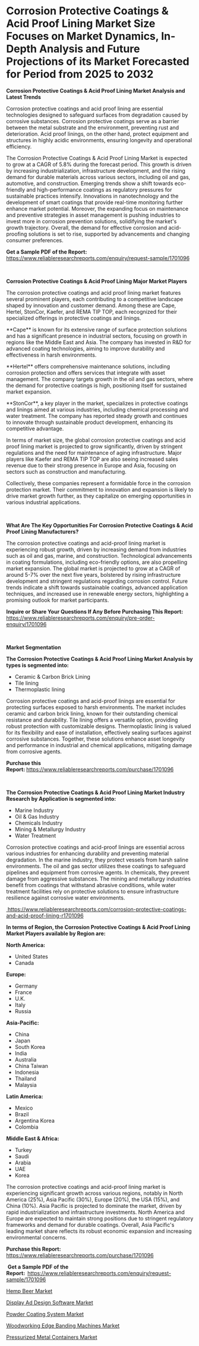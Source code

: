 <p><h1>Corrosion Protective Coatings & Acid Proof Lining Market Size Focuses on Market Dynamics, In-Depth Analysis and Future Projections of its Market Forecasted for Period from 2025 to 2032</h1></p><p><strong>Corrosion Protective Coatings & Acid Proof Lining Market Analysis and Latest Trends</strong></p>
<p><p>Corrosion protective coatings and acid proof lining are essential technologies designed to safeguard surfaces from degradation caused by corrosive substances. Corrosion protective coatings serve as a barrier between the metal substrate and the environment, preventing rust and deterioration. Acid proof linings, on the other hand, protect equipment and structures in highly acidic environments, ensuring longevity and operational efficiency.</p><p>The Corrosion Protective Coatings & Acid Proof Lining Market is expected to grow at a CAGR of 5.8% during the forecast period. This growth is driven by increasing industrialization, infrastructure development, and the rising demand for durable materials across various sectors, including oil and gas, automotive, and construction. Emerging trends show a shift towards eco-friendly and high-performance coatings as regulatory pressures for sustainable practices intensify. Innovations in nanotechnology and the development of smart coatings that provide real-time monitoring further enhance market potential. Moreover, the expanding focus on maintenance and preventive strategies in asset management is pushing industries to invest more in corrosion prevention solutions, solidifying the market's growth trajectory. Overall, the demand for effective corrosion and acid-proofing solutions is set to rise, supported by advancements and changing consumer preferences.</p></p>
<p><strong>Get a Sample PDF of the Report:&nbsp;</strong> <a href="https://www.reliableresearchreports.com/enquiry/request-sample/1701096?utm_campaign=31&utm_medium=2&utm_source=Github&utm_content=ia&utm_term=09012025&utm_id=corrosion-protective-coatings-acid-proof-lining">https://www.reliableresearchreports.com/enquiry/request-sample/1701096</a></p>
<p>&nbsp;</p>
<p><strong>Corrosion Protective Coatings & Acid Proof Lining Major Market Players</strong></p>
<p><p>The corrosion protective coatings and acid proof lining market features several prominent players, each contributing to a competitive landscape shaped by innovation and customer demand. Among these are Cape, Hertel, StonCor, Kaefer, and REMA TIP TOP, each recognized for their specialized offerings in protective coatings and linings.</p><p>**Cape** is known for its extensive range of surface protection solutions and has a significant presence in industrial sectors, focusing on growth in regions like the Middle East and Asia. The company has invested in R&D for advanced coating technologies, aiming to improve durability and effectiveness in harsh environments.</p><p>**Hertel** offers comprehensive maintenance solutions, including corrosion protection and offers services that integrate with asset management. The company targets growth in the oil and gas sectors, where the demand for protective coatings is high, positioning itself for sustained market expansion.</p><p>**StonCor**, a key player in the market, specializes in protective coatings and linings aimed at various industries, including chemical processing and water treatment. The company has reported steady growth and continues to innovate through sustainable product development, enhancing its competitive advantage.</p><p>In terms of market size, the global corrosion protective coatings and acid proof lining market is projected to grow significantly, driven by stringent regulations and the need for maintenance of aging infrastructure. Major players like Kaefer and REMA TIP TOP are also seeing increased sales revenue due to their strong presence in Europe and Asia, focusing on sectors such as construction and manufacturing.</p><p>Collectively, these companies represent a formidable force in the corrosion protection market. Their commitment to innovation and expansion is likely to drive market growth further, as they capitalize on emerging opportunities in various industrial applications.</p></p>
<p>&nbsp;</p>
<p><strong>What Are The Key Opportunities For Corrosion Protective Coatings & Acid Proof Lining Manufacturers?</strong></p>
<p><p>The corrosion protective coatings and acid-proof lining market is experiencing robust growth, driven by increasing demand from industries such as oil and gas, marine, and construction. Technological advancements in coating formulations, including eco-friendly options, are also propelling market expansion. The global market is projected to grow at a CAGR of around 5-7% over the next five years, bolstered by rising infrastructure development and stringent regulations regarding corrosion control. Future trends indicate a shift towards sustainable coatings, advanced application techniques, and increased use in renewable energy sectors, highlighting a promising outlook for market participants.</p></p>
<p><strong>Inquire or Share Your Questions If Any Before Purchasing This Report:</strong> <a href="https://www.reliableresearchreports.com/enquiry/pre-order-enquiry/1701096?utm_campaign=31&utm_medium=2&utm_source=Github&utm_content=ia&utm_term=09012025&utm_id=corrosion-protective-coatings-acid-proof-lining">https://www.reliableresearchreports.com/enquiry/pre-order-enquiry/1701096</a></p>
<p>&nbsp;</p>
<p><strong>Market Segmentation</strong></p>
<p><strong>The Corrosion Protective Coatings & Acid Proof Lining Market Analysis by types is segmented into:</strong></p>
<p><ul><li>Ceramic & Carbon Brick Lining</li><li>Tile lining</li><li>Thermoplastic lining</li></ul></p>
<p><p>Corrosion protective coatings and acid-proof linings are essential for protecting surfaces exposed to harsh environments. The market includes ceramic and carbon brick lining, known for their outstanding chemical resistance and durability. Tile lining offers a versatile option, providing robust protection with customizable designs. Thermoplastic lining is valued for its flexibility and ease of installation, effectively sealing surfaces against corrosive substances. Together, these solutions enhance asset longevity and performance in industrial and chemical applications, mitigating damage from corrosive agents.</p></p>
<p><strong>Purchase this Report:&nbsp;</strong><a href="https://www.reliableresearchreports.com/purchase/1701096?utm_campaign=31&utm_medium=2&utm_source=Github&utm_content=ia&utm_term=09012025&utm_id=corrosion-protective-coatings-acid-proof-lining">https://www.reliableresearchreports.com/purchase/1701096</a></p>
<p>&nbsp;</p>
<p><strong>The Corrosion Protective Coatings & Acid Proof Lining Market Industry Research by Application is segmented into:</strong></p>
<p><ul><li>Marine Industry</li><li>Oil & Gas Industry</li><li>Chemicals Industry</li><li>Mining & Metallurgy Industry</li><li>Water Treatment</li></ul></p>
<p><p>Corrosion protective coatings and acid-proof linings are essential across various industries for enhancing durability and preventing material degradation. In the marine industry, they protect vessels from harsh saline environments. The oil and gas sector utilizes these coatings to safeguard pipelines and equipment from corrosive agents. In chemicals, they prevent damage from aggressive substances. The mining and metallurgy industries benefit from coatings that withstand abrasive conditions, while water treatment facilities rely on protective solutions to ensure infrastructure resilience against corrosive water environments.</p></p>
<p><a href="https://www.reliableresearchreports.com/corrosion-protective-coatings-and-acid-proof-lining-r1701096?utm_campaign=31&utm_medium=2&utm_source=Github&utm_content=ia&utm_term=09012025&utm_id=corrosion-protective-coatings-acid-proof-lining">&nbsp;https://www.reliableresearchreports.com/corrosion-protective-coatings-and-acid-proof-lining-r1701096</a></p>
<p><strong>In terms of Region, the Corrosion Protective Coatings & Acid Proof Lining Market Players available by Region are:</strong></p>
<p>
    <p> <strong> North America: </strong>
        <ul>
            <li>United States</li>
            <li>Canada</li>
        </ul>
        </p> 
    <p> <strong> Europe: </strong>
        <ul>
            <li>Germany</li>
            <li>France</li>
            <li>U.K.</li>
            <li>Italy</li>
            <li>Russia</li>
        </ul>
        </p> 
    <p> <strong> Asia-Pacific: </strong>
        <ul>
            <li>China</li>
            <li>Japan</li>
            <li>South Korea</li>
            <li>India</li>
            <li>Australia</li>
            <li>China Taiwan</li>
            <li>Indonesia</li>
            <li>Thailand</li>
            <li>Malaysia</li>
        </ul>
        </p> 
    <p> <strong> Latin America: </strong>
        <ul>
            <li>Mexico</li>
            <li>Brazil</li>
            <li>Argentina Korea</li>
            <li>Colombia</li>
        </ul>
        </p> 
    <p> <strong> Middle East & Africa: </strong>
        <ul>
            <li>Turkey</li>
            <li>Saudi</li>
            <li>Arabia</li>
            <li>UAE</li>
            <li>Korea</li>
        </ul>
    </p>
    </p>
<p><p>The corrosion protective coatings and acid-proof lining market is experiencing significant growth across various regions, notably in North America (25%), Asia Pacific (30%), Europe (20%), the USA (15%), and China (10%). Asia Pacific is projected to dominate the market, driven by rapid industrialization and infrastructure investments. North America and Europe are expected to maintain strong positions due to stringent regulatory frameworks and demand for durable coatings. Overall, Asia Pacific's leading market share reflects its robust economic expansion and increasing environmental concerns.</p></p>
<p><strong>Purchase this Report: </strong><a href="https://www.reliableresearchreports.com/purchase/1701096?utm_campaign=31&utm_medium=2&utm_source=Github&utm_content=ia&utm_term=09012025&utm_id=corrosion-protective-coatings-acid-proof-lining">https://www.reliableresearchreports.com/purchase/1701096</a></p>
<p>&nbsp;<strong>Get a Sample PDF of the Report:&nbsp;&nbsp;</strong><a href="https://www.reliableresearchreports.com/enquiry/request-sample/1701096?utm_campaign=31&utm_medium=2&utm_source=Github&utm_content=ia&utm_term=09012025&utm_id=corrosion-protective-coatings-acid-proof-lining">https://www.reliableresearchreports.com/enquiry/request-sample/1701096</a></p>
<p><strong></strong></p>
<p><p><a href="https://github.com/rahu1506/Market-Research-Report-List-6/blob/main/hemp-beer-market.md?utm_campaign=31&utm_medium=2&utm_source=Github&utm_content=ia&utm_term=09012025&utm_id=corrosion-protective-coatings-acid-proof-lining">Hemp Beer Market</a></p><p><a href="https://github.com/alberthagorsuch/Market-Research-Report-List-1/blob/main/display-ad-design-software-market.md?utm_campaign=31&utm_medium=2&utm_source=Github&utm_content=ia&utm_term=09012025&utm_id=corrosion-protective-coatings-acid-proof-lining">Display Ad Design Software Market</a></p><p><a href="https://github.com/shondapmbau/Market-Research-Report-List-1/blob/main/powder-coating-system-market.md?utm_campaign=31&utm_medium=2&utm_source=Github&utm_content=ia&utm_term=09012025&utm_id=corrosion-protective-coatings-acid-proof-lining">Powder Coating System Market</a></p><p><a href="https://github.com/skerretflossie9297/Market-Research-Report-List-1/blob/main/woodworking-edge-banding-machines-market.md?utm_campaign=31&utm_medium=2&utm_source=Github&utm_content=ia&utm_term=09012025&utm_id=corrosion-protective-coatings-acid-proof-lining">Woodworking Edge Banding Machines Market</a></p><p><a href="https://github.com/MonroeBullock54/Market-Research-Report-List-1/blob/main/pressurized-metal-containers-market.md?utm_campaign=31&utm_medium=2&utm_source=Github&utm_content=ia&utm_term=09012025&utm_id=corrosion-protective-coatings-acid-proof-lining">Pressurized Metal Containers Market</a></p></p>